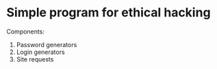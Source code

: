 # Simple program for ethical hacking

Components:
1) Password generators
2) Login generators
3) Site requests
